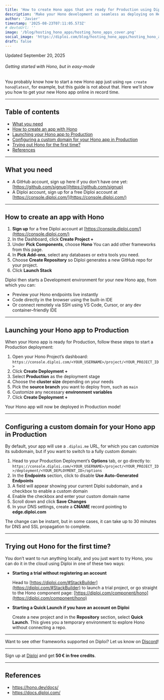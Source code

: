 ```yaml
---
title: 'How to create Hono apps that are ready for Production using Diploi'
description: 'Make your Hono development as seamless as deploying on Heroku'
author: 'Javier'
timestamp: '2025-08-23T07:11:05.573Z'
# devtoUrl: ''
image: '/blog/hosting_hono_apps/hosting_hono_apps_cover.png'
social_image: 'https://diploi.com/blog/hosting_hono_apps/hosting_hono_apps_og.png'
draft: false
---
```


Updated <time datetime="2025-09-20T15:10:05.000Z">September 20, 2025</time>

###### Getting started with Hono, but in easy-mode

You probably know how to start a new Hono app just using `npm create hono@latest`, for example, but this guide is not about that. Here we'll show you how to get your new Hono app online in record time.

---

## Table of contents

- [What you need](#what-you-need)
- [How to create an app with Hono](#how-to-create-an-app-with-hono)
- [Launching your Hono app to Production](#launching-your-hono-app-to-production)
- [Configuring a custom domain for your Hono app in Production](#configuring-a-custom-domain-for-your-hono-app-in-production)
- [Trying out Hono for the first time?](#trying-out-hono-for-the-first-time)
- [References](#references)

---

## What you need

* A GitHub account, sign up here if you don't have one yet: [https://github.com/signup](https://github.com/signup)
* A Diploi account, sign up for a free Diploi account at [https://console.diploi.com/](https://console.diploi.com/)

---

## How to create an app with Hono

1. **Sign up** for a free Diploi account at [https://console.diploi.com/](https://console.diploi.com/)
2. In the Dashboard, click **Create Project +**
3. Under **Pick Components**, choose **Hono**
 You can add other frameworks from this page.
4. In **Pick Add-ons**, select any databases or extra tools you need.
5. Choose **Create Repository** so Diploi generates a new GitHub repo for your project.
6. Click **Launch Stack**

Diploi then starts a Development environment for your new Hono app, from which you can:

* Preview your Hono endpoints live instantly
* Code directly in the browser using the built-in IDE
* Or connect remotely via SSH using VS Code, Cursor, or any dev container–friendly IDE

---

## Launching your Hono app to Production

When your Hono app is ready for Production, follow these steps to start a Production deployment:

1. Open your Hono Project’s dashboard:
   `https://console.diploi.com/<YOUR_USERNAME>/project/<YOUR_PROJECT_ID>`
2. Click **Create Deployment +**
3. Select **Production** as the deployment stage
4. Choose the **cluster size** depending on your needs
5. Pick the **source branch** you want to deploy from, such as `main`
6. Customize any necessary **environment variables**
7. Click **Create Deployment +**

Your Hono app will now be deployed in Production mode!

---

## Configuring a custom domain for your Hono app in Production

By default, your app will use a `.diploi.me` URL, for which you can customize its subdomain, but if you want to switch to a fully custom domain:

1. Head to your Production Deployment’s **Options** tab, or go directly to:
   `https://console.diploi.com/<YOUR_USERNAME>/project/<YOUR_PROJECT_ID>/deployment/<YOUR_DEPLOYMENT_ID>/options`
2. In the **Endpoints** section, click to disable **Use Auto‑Generated Endpoints**
3. A field will appear showing your current Diploi subdomain, and a checkbox to enable a custom domain
4. Enable the checkbox and enter your custom domain name
5. Scroll down and click **Save Changes**
6. In your DNS settings, create a **CNAME** record pointing to **edge.diploi.com**

The change can be instant, but in some cases, it can take up to 30 minutes for DNS and SSL propagation to complete.

---

## Trying out Hono for the first time?

You don’t want to run anything locally, and you just want to try Hono, you can do it in the cloud using Diploi in one of these two ways:

* **Starting a trial without registering an account**

   Head to [https://diploi.com/#StackBuilder](https://diploi.com/#StackBuilder) to launch a trial project, or go straight to the Hono component page:
   [https://diploi.com/component/hono](https://diploi.com/component/hono)

* **Starting a Quick Launch if you have an account on Diploi**
   
   Create a new project and in the **Repository** section, select **Quick Launch**. This gives you a temporary environment to explore Hono without connecting a repo.

---

Want to see other frameworks supported on Diploi? Let us know on [Discord](https://discord.gg/vvgQxVjC8G)!

---

Sign up at [Diploi](https://diploi.com/) and get **50 € in free credits**.

---

## References

- https://hono.dev/docs/
- https://docs.diploi.com/
